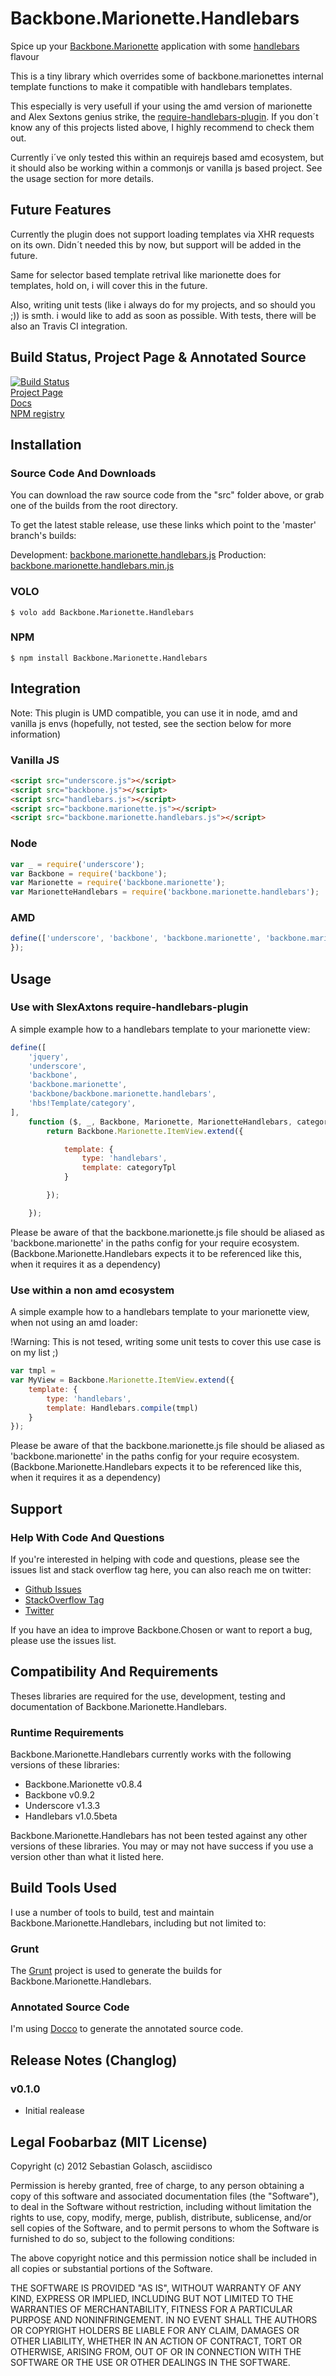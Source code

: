 Backbone.Marionette.Handlebars
==============================

Spice up your [Backbone.Marionette](https://github.com/derickbailey/backbone.marionette) application with some [handlebars](https://github.com/wycats/handlebars.js/) flavour

This is a tiny library which overrides some of backbone.marionettes internal 
template functions to make it compatible with handlebars templates.

This especially is very usefull if your using the amd version of marionette and 
Alex Sextons genius strike, the [require-handlebars-plugin](https://github.com/SlexAxton/require-handlebars-plugin).
If you don´t know any of this projects listed above, I highly recommend
to check them out.

Currently i´ve only tested this within an requirejs based amd ecosystem,
but it should also be working within a commonjs or vanilla js based project. 
See the usage section for more details.

## Future Features
Currently the plugin does not support loading templates via XHR requests
on its own. 
Didn´t needed this by now, but support will be added in the future.

Same for selector based template retrival like marionette does for templates,
hold on, i will cover this in the future.

Also, writing unit tests (like i always do for my projects, and so should you ;))
is smth. i would like to add as soon as possible. With tests, there will be also an Travis CI integration.

## Build Status, Project Page & Annotated Source
[![Build Status](https://secure.travis-ci.org/asciidisco/Backbone.Marionette.Handlebars.png?branch=master)](http://travis-ci.org/asciidisco/Backbone.Marionette.Handlebars)<br />
[Project Page](http://asciidisco.github.com/Backbone.Marionette.Handlebars/index.html)<br />
[Docs](http://asciidisco.github.com/Backbone.Marionette.Handlebars/docs/backbone.marionette.handlebars.html)<br />
[NPM registry](http://search.npmjs.org/#/Backbone.Marionette.Handlebars)

## Installation

### Source Code And Downloads

You can download the raw source code from the "src" folder above, or grab one of the
builds from the root directory. 

To get the latest stable release, use these links which point to the 'master' branch's
builds:

Development: [backbone.marionette.handlebars.js](https://raw.github.com/asciidisco/backbone.marionette.handlebars/master/backbone.marionette.handlebars.js)
Production: [backbone.marionette.handlebars.min.js](https://raw.github.com/asciidisco/backbone.marionette.handlebars/master/backbone.marionette.handlebars.min.js)

### VOLO
```shell
$ volo add Backbone.Marionette.Handlebars
```

### NPM
```shell
$ npm install Backbone.Marionette.Handlebars
```

## Integration
Note: This plugin is UMD compatible, you can use it in node, amd and vanilla js envs (hopefully, not tested, see the section below for more information)

### Vanilla JS
```html
<script src="underscore.js"></script>
<script src="backbone.js"></script>
<script src="handlebars.js"></script>
<script src="backbone.marionette.js"></script>
<script src="backbone.marionette.handlebars.js"></script>
```

### Node
```javascript
var _ = require('underscore');
var Backbone = require('backbone');
var Marionette = require('backbone.marionette');
var MarionetteHandlebars = require('backbone.marionette.handlebars');
```

### AMD
```javascript
define(['underscore', 'backbone', 'backbone.marionette', 'backbone.marionette.handlebars'], function (_, Backbone, Marionette, MarionetteHandlebars) {
});
```

## Usage

### Use with SlexAxtons require-handlebars-plugin

A simple example how to a handlebars template to your marionette view:

```javascript
define([
    'jquery',
    'underscore',
    'backbone',      
    'backbone.marionette',
    'backbone/backbone.marionette.handlebars',          
    'hbs!Template/category',       
],
    function ($, _, Backbone, Marionette, MarionetteHandlebars, categoryTpl) {
        return Backbone.Marionette.ItemView.extend({

            template: {
                type: 'handlebars',
                template: categoryTpl
            }

        });

    });

```

Please be aware of that the backbone.marionette.js file should be aliased
as 'backbone.marionette' in the paths config for your require ecosystem.
(Backbone.Marionette.Handlebars expects it to be referenced like this, when it requires it as
a dependency) 

### Use within a non amd ecosystem

A simple example how to a handlebars template to your marionette view, when not using an amd loader:

!Warning: This is not tesed, writing some unit tests to cover this use case is on my list ;)

```javascript
var tmpl = 
var MyView = Backbone.Marionette.ItemView.extend({
    template: {
        type: 'handlebars',
        template: Handlebars.compile(tmpl)
    }
});


```

Please be aware of that the backbone.marionette.js file should be aliased
as 'backbone.marionette' in the paths config for your require ecosystem.
(Backbone.Marionette.Handlebars expects it to be referenced like this, when it requires it as
a dependency) 

## Support

### Help With Code And Questions

If you're interested in helping with code and questions, please
see the issues list and stack overflow tag here, you can also reach me on twitter:

* [Github Issues](//github.com/asciidisco/backbone.marionette.handlebars/issues)
* [StackOverflow Tag](http://stackoverflow.com/questions/tagged/backbone.marionette.handlebars)
* [Twitter](http://twitter.com/asciidisco)

If you have an idea to improve Backbone.Chosen or want to report
a bug, please use the issues list.

## Compatibility And Requirements

Theses libraries are required for the use, development, testing and
documentation of Backbone.Marionette.Handlebars.

### Runtime Requirements

Backbone.Marionette.Handlebars currently works with the following versions of these 
libraries:

* Backbone.Marionette v0.8.4
* Backbone v0.9.2
* Underscore v1.3.3
* Handlebars v1.0.5beta

Backbone.Marionette.Handlebars has not been tested against any other versions of these
libraries. You may or may not have success if you use a version other
than what it listed here.

## Build Tools Used

I use a number of tools to build, test and maintain Backbone.Marionette.Handlebars, including
but not limited to:

### Grunt

The [Grunt](https://github.com/cowboy/grunt) project is used
to generate the builds for Backbone.Marionette.Handlebars.

### Annotated Source Code

I'm using [Docco](http://jashkenas.github.com/docco/) to generate the annotated source code.

## Release Notes (Changlog)

### v0.1.0
+ Initial realease

## Legal Foobarbaz (MIT License)

Copyright (c) 2012 Sebastian Golasch, asciidisco

Permission is hereby granted, free of charge, to any person obtaining a copy of this software and associated documentation files (the "Software"), to deal in the Software without restriction, including without limitation the rights to use, copy, modify, merge, publish, distribute, sublicense, and/or sell copies of the Software, and to permit persons to whom the Software is furnished to do so, subject to the following conditions:

The above copyright notice and this permission notice shall be included in all copies or substantial portions of the Software.

THE SOFTWARE IS PROVIDED "AS IS", WITHOUT WARRANTY OF ANY KIND, EXPRESS OR IMPLIED, INCLUDING BUT NOT LIMITED TO THE WARRANTIES OF MERCHANTABILITY, FITNESS FOR A PARTICULAR PURPOSE AND NONINFRINGEMENT. IN NO EVENT SHALL THE AUTHORS OR COPYRIGHT HOLDERS BE LIABLE FOR ANY CLAIM, DAMAGES OR OTHER LIABILITY, WHETHER IN AN ACTION OF CONTRACT, TORT OR OTHERWISE, ARISING FROM, OUT OF OR IN CONNECTION WITH THE SOFTWARE OR THE USE OR OTHER DEALINGS IN THE SOFTWARE.